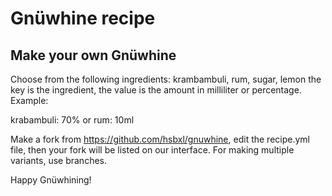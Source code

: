 # Gnüwhine recipe

## Make your own Gnüwhine
Choose from the following ingredients: krambambuli, rum, sugar, lemon
the key is the ingredient, the value is the amount in milliliter or percentage. Example:

krabambuli: 70%
or
rum: 10ml

Make a fork from https://github.com/hsbxl/gnuwhine, edit the recipe.yml file,
then your fork will be listed on our interface.
For making multiple variants, use branches.

Happy Gnüwhining!
